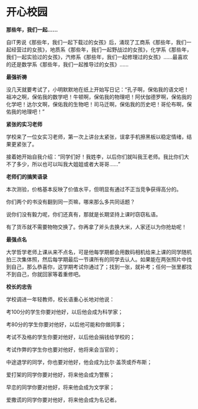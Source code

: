 # 开心校园

**那些年，我们一起……**

自IT男说《那些年，我们一起下载过的女孩》后，涌现了工商系《那些年，我们一起经营过的女孩》，地质系《那些年，我们一起野战过的女孩》，化学系《那些年，我们一起实验过的女孩》，汽修系《那些年，我们一起修理过的女孩》……最喜欢的还是数学系《那些年，我们一起推导过的女孩》…… 

**最强祈祷**

没几天就要考试了，小明默默地在纸上开始写日记：“孔子啊，保佑我的语文吧！祖冲之啊，保佑我的数学吧！牛顿啊，保佑我的物理吧！阿伏伽德罗啊，保佑我的化学吧！达尔文啊，保佑我的生物吧！司马迁啊，保佑我的历史吧！哥伦布啊，保佑我的地理吧！” 

**紧张的实习老师**

学校来了一位女实习老师，第一次上讲台太紧张，误拿手机擦黑板以稳定情绪，结果更紧张了。 

接着她开始自我介绍：“同学们好！我姓李，以后你们就叫我王老师。我比你们大不了多少，所以也可以叫我大姐姐或者大哥哥……” 

**老师们的搞笑语录**

本次测验，价格基本反映了价值水平，但明显有通过不正当竞争获得高分的。 

你们两个的书没有翻到同一页嘛，哪来那么多共同话题？ 

说你们没有毅力呢，你们还真有，那就是长期坚持上课时窃窃私语。 

有了货币就不需要物物交换了。你再拿了斧头去换大米，人家还以为你抢劫呢！ 

**最强点名**

大学哲学老师上课从来不点名，可是他每学期都会用数码相机给来上课的同学随机拍三次集体照，然后每学期最后一节课所有的同学去认人。如果能在两张照片中找到自己，那么恭喜你，这学期考试你通过了；找到一张，就补考；任何一张里都找不到自己，你就回家等着重修吧。 

**校长的忠告**

学校调进一年轻教师，校长语重心长地对他说： 

考100分的学生你要对他好，以后他会成为科学家； 

考80分的学生你要对他好，以后他可能和你做同事； 

考试不及格的学生你要对他好，以后他会捐钱给学校的； 

考试作弊的学生你也要对他好，他将来会当官的； 

中途退学的同学，你也要对他好，他会成为比尔·盖茨或乔布斯； 

爱打架的同学你要对他好，将来他会成为警察； 

早恋的同学你要对他好，将来他会成为文学家； 

爱撒谎的同学你要对他好，将来他会成为名记者。